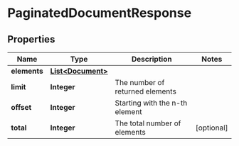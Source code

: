 
# PaginatedDocumentResponse

## Properties
Name | Type | Description | Notes
------------ | ------------- | ------------- | -------------
**elements** | [**List&lt;Document&gt;**](Document.md) |  | 
**limit** | **Integer** | The number of returned elements | 
**offset** | **Integer** | Starting with the n-th element | 
**total** | **Integer** | The total number of elements |  [optional]



